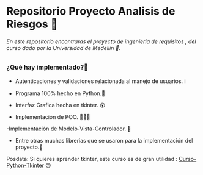 # Repositorio Proyecto Analisis de Riesgos 🧩
###### En este repositorio encontraras el proyecto de ingeniería de requisitos , del curso dado por la Universidad de Medellín 🏢.
### ¿Qué hay implementado?🤔

- Autenticaciones y validaciones relacionada al manejo de usuarios. ℹ️

- Programa 100% hecho en Python.🐍

- Interfaz Grafica hecha en tkinter. 😲

- Implementación de POO. 👨🏻‍💻

-Implementación de Modelo-Vista-Controlador. 🤖

- Entre otras muchas librerias que se usaron para la implementación del proyecto.📖

Posdata: Si quieres aprender tkinter, este curso es de gran utilidad : [Curso-Python-Tkinter](https://www.youtube.com/watch?v=yQSEXcf6s2I&list=PLCC34OHNcOtoC6GglhF3ncJ5rLwQrLGnV&ab_channel=Codemy.com "Curso-Tkinter-Codemy") 🙃
